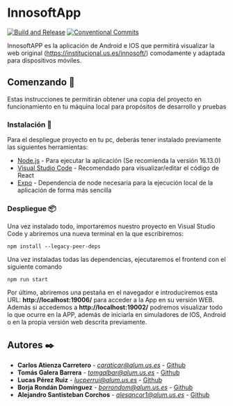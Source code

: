# InnosoftApp

[![Build and Release](https://github.com/Pingu-Developers/InnosoftApp/actions/workflows/expo.yml/badge.svg)](https://github.com/Pingu-Developers/InnosoftApp/actions/workflows/expo.yml)
[![Conventional Commits](https://img.shields.io/badge/Conventional%20Commits-1.0.0-green.svg)](https://conventionalcommits.org)


InnosoftAPP es la aplicación de Android e IOS que permitirá visualizar la web original (https://institucional.us.es/innosoft/) comodamente y adaptada para dispositivos móviles.

## Comenzando 🚀

Estas instrucciones te permitirán obtener una copia del proyecto en funcionamiento en tu máquina local para propósitos de desarrollo y pruebas

### Instalación 🔧

Para el despliegue proyecto en tu pc, deberás tener instalado previamente las siguientes herramientas:

* [Node.js](https://nodejs.org/es/download/) - Para ejecutar la aplicación (Se recomienda la versión 16.13.0)
* [Visual Studio Code](https://code.visualstudio.com/download) - Recomendado para visualizar/editar el código de React
* [Expo](https://docs.expo.dev/) - Dependencia de node necesaria para la ejecución local de la aplicación de forma más sencilla

### Despliegue 📦

Una vez instalado todo, importaremos nuestro proyecto en Visual Studio Code y abriremos una nueva terminal en la que escribiremos:

```
npm install --legacy-peer-deps
```

Una vez instaladas todas las dependencias, ejecutaremos el frontend con el siguiente comando 

```
npm run start
```
Por último, abriremos una pestaña en el navegador e introduciremos esta URL: <b>http://localhost:19006/</b> para acceder a la App en su versión WEB.
Además si accedemos a <b>http://localhost:19002/</b> podremos visualizar todo lo que ocurre en la APP, además de iniciarla en simuladores de IOS, Android o en la propia versión web descrita previamente.

## Autores ✒️

* **Carlos Atienza Carretero** - *caraticar@alum.us.es* - [Github](https://github.com/carlosatyca)
* **Tomás Galera Barrera** - *tomgalbar@alum.us.es* - [Github](https://github.com/tomgalbar)
* **Lucas Pérez Ruiz** - *lucperrui@alum.us.es* - [Github](https://github.com/lucasperezweb)
* **Borja Rondán Domínguez** - *borrondom@alum.us.es* - [Github](https://github.com/borjar20)
* **Alejandro Santisteban Corchos** - *alesancor1@alum.us.es* - [Github](https://github.com/alesancor1)

